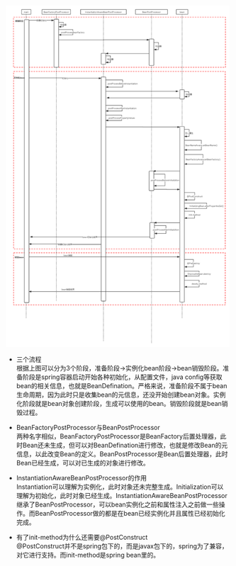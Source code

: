 ![image](https://github.com/jmilktea/jmilktea/blob/master/%E5%9F%BA%E7%A1%80/images/spring%20bean%20lift%20cycle.png)  

- 三个流程   
根据上图可以分为3个阶段，准备阶段->实例化bean阶段->bean销毁阶段。准备阶段是spring容器启动开始各种初始化，从配置文件，java config等获取bean的相关信息，也就是BeanDefination。严格来说，准备阶段不属于bean生命周期，因为此时只是收集bean的元信息，还没开始创建bean对象。实例化阶段就是bean对象创建阶段，生成可以使用的bean。销毁阶段就是bean销毁过程。

- BeanFactoryPostProcessor与BeanPostProcessor   
两种名字相似，BeanFactoryPostProcessor是BeanFactory后置处理器，此时Bean还未生成，但可以对BeanDefination进行修改，也就是修改Bean的元信息，以此改变Bean的定义。BeanPostProcessor是Bean后置处理器，此时Bean已经生成，可以对已生成的对象进行修改。  

- InstantiationAwareBeanPostProcessor的作用     
Instantiation可以理解为实例化，此时对象还未完整生成。Initialization可以理解为初始化，此时对象已经生成。InstantiationAwareBeanPostProcessor继承了BeanPostProcessor，可以bean实例化之前和属性注入之前做一些操作。而BeanPostProcessor做的都是在bean已经实例化并且属性已经初始化完成。

- 有了init-method为什么还需要@PostConstruct  
@PostConstruct并不是spring包下的，而是javax包下的，spring为了兼容，对它进行支持。而init-method是spring bean里的。
